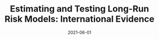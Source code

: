 ---
title: "Estimating and Testing Long-Run Risk Models: International Evidence"
collection: publications
permalink: /publications/international-LRR
date: 2021-06-01
venue: 'SSRN'
link: 'https://papers.ssrn.com/sol3/papers.cfm?abstract_id=3857366'
citation: 'Fulop, A., Li, J., Liu, H., and Yan, C., 2021. Estimating and Testing Long-Run Risk Models: International Evidence. Available at SSRN 3857366'
---